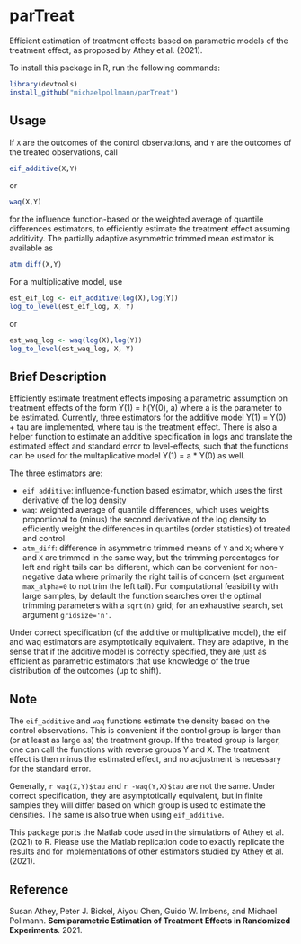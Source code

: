 # parTreat

Efficient estimation of treatment effects based on parametric models of the treatment effect, as proposed by Athey et al. (2021).  

To install this package in R, run the following commands:  

```R
library(devtools) 
install_github("michaelpollmann/parTreat")
```



## Usage

If `X` are the outcomes of the control observations, and `Y` are the outcomes of the treated observations, call

```r
eif_additive(X,Y)
```
or
```r
waq(X,Y)
```
for the influence function-based or the weighted average of quantile differences estimators, to efficiently estimate the treatment effect assuming additivity. The partially adaptive asymmetric trimmed mean estimator is available as
```r
atm_diff(X,Y)
```


For a multiplicative model, use
```r
est_eif_log <- eif_additive(log(X),log(Y))
log_to_level(est_eif_log, X, Y)
```
or
```r
est_waq_log <- waq(log(X),log(Y))
log_to_level(est_waq_log, X, Y)
```



## Brief Description

Efficiently estimate treatment effects imposing a parametric assumption on treatment effects of the form Y(1) = h(Y(0), a) where a is the parameter to be estimated.
Currently, three estimators for the additive model Y(1) = Y(0) + tau are implemented, where tau is the treatment effect.
There is also a helper function to estimate an additive specification in logs and translate the estimated effect and standard error to level-effects, such that the functions can be used for the multaplicative model Y(1) = a * Y(0) as well.

The three estimators are:  

- `eif_additive`: influence-function based estimator, which uses the first derivative of the log density
- `waq`: weighted average of quantile differences, which uses weights proportional to (minus) the second derivative of the log density to efficiently weight the differences in quantiles (order statistics) of treated and control
- `atm_diff`: difference in asymmetric trimmed means of `Y` and `X`; where `Y` and `X` are trimmed in the same way, but the trimming percentages for left and right tails can be different, which can be convenient for non-negative data where primarily the right tail is of concern (set argument `max_alpha=0` to not trim the left tail). For computational feasibility with large samples, by default the function searches over the optimal trimming parameters with a `sqrt(n)` grid; for an exhaustive search, set argument `gridsize='n'`.

Under correct specification (of the additive or multiplicative model), the eif and waq estimators are asymptotically equivalent.
They are adaptive, in the sense that if the additive model is correctly specified,   they are just as efficient as parametric estimators that use knowledge of the true distribution of the outcomes (up to shift).



## Note

The `eif_additive` and `waq` functions estimate the density based on the control observations.
This is convenient if the control group is larger than (or at least as large as) the treatment group.
If the treated group is larger, one can call the functions with reverse groups Y and X.
The treatment effect is then minus the estimated effect, and no adjustment is necessary for the standard error.

Generally,
`r waq(X,Y)$tau` and `r -waq(Y,X)$tau`
are not the same.
Under correct specification, they are asymptotically equivalent, but in finite samples they will differ based on which group is used to estimate the densities.
The same is also true when using `eif_additive`.

This package ports the Matlab code used in the simulations of Athey et al. (2021) to R.
Please use the Matlab replication code to exactly replicate the results and for implementations of other estimators studied by Athey et al. (2021).



## Reference

Susan Athey, Peter J. Bickel, Aiyou Chen, Guido W. Imbens, and Michael Pollmann. **Semiparametric Estimation of Treatment Effects in Randomized Experiments**. 2021.